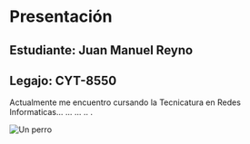 # Presentación

## Estudiante: Juan Manuel Reyno 
## Legajo: CYT-8550


Actualmente me encuentro cursando la Tecnicatura en Redes Informaticas... 
...
...
..
.

![Un perro]("D:\Recupero\39978_1495311096643_1429526_n.jpg")
